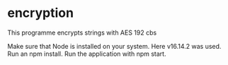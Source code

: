 # encryption
This programme encrypts strings with AES 192 cbs

Make sure that Node is installed on your system. 
Here v16.14.2 was used. Run an npm install. 
Run the application with npm start.
